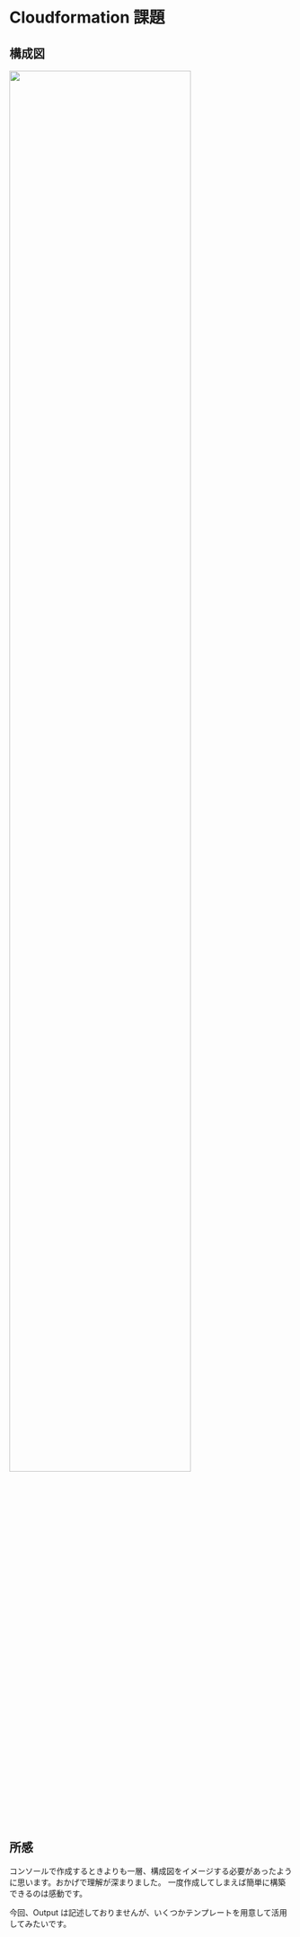 # Cloudformation 課題

## 構成図

<img src="https://user-images.githubusercontent.com/102135163/194688872-c2cac54d-fb4a-4de2-ba23-da9548d93f01.png" width="80%">

## 所感

コンソールで作成するときよりも一層、構成図をイメージする必要があったように思います。おかげで理解が深まりました。
一度作成してしまえば簡単に構築できるのは感動です。

今回、Output は記述しておりませんが、いくつかテンプレートを用意して活用してみたいです。
